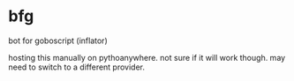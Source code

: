 # bfg
bot for goboscript (inflator)

hosting this manually on pythoanywhere. not sure if it will work though. may need to switch to a different provider.
